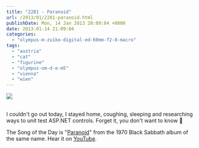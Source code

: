 ```yaml
---
title: "2281 - Paranoid"
url: /2013/01/2281-paranoid.html
publishDate: Mon, 14 Jan 2013 20:09:04 +0000
date: 2013-01-14 21:09:04
categories: 
  - "olympus-m-zuiko-digital-ed-60mm-f2-8-macro"
tags: 
  - "austria"
  - "cat"
  - "figurine"
  - "olympus-om-d-e-m5"
  - "vienna"
  - "wien"
---
```

<div class="container">
<div class="center"><a target="_blank" href="https://d25zfm9zpd7gm5.cloudfront.net/1200x1200/2013/20130114_093314_lr.jpg"><img src="https://d25zfm9zpd7gm5.cloudfront.net/0600x0600/2013/20130114_093314_lr.jpg" /></a></div>
</div>
<br />

I couldn't go out today, I stayed home, coughing, sleeping and researching ways to unit test ASP.NET controls. Forget it, you don't want to know 🙂

 The Song of the Day is "<a href="http://www.lyricsmode.com/lyrics/b/black_sabbath/paranoid.html" target="_blank">Paranoid</a>" from the 1970 Black Sabbath album of the same name. Hear it on <a href="http://www.youtube.com/watch?v=_aIhh9nFYv4" target="_blank">YouTube</a>.

